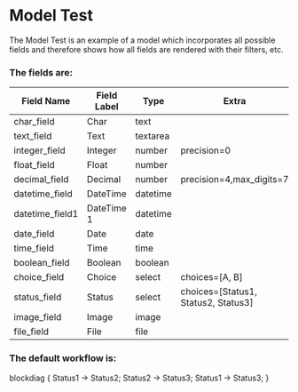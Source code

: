# Model Test

The Model Test is an example of a model which incorporates all possible fields and therefore shows how all fields are rendered with their filters, etc.

### The fields are:

| Field Name      | Field Label | Type     | Extra                               |
|-----------------|-------------|----------|-------------------------------------|
| char_field      | Char        | text     |                                     |
| text_field      | Text        | textarea |                                     |
| integer_field   | Integer     | number   | precision=0                         |
| float_field     | Float       | number   |                                     |
| decimal_field   | Decimal     | number   | precision=4,max_digits=7            |
| datetime_field  | DateTime    | datetime |                                     |
| datetime_field1 | DateTime 1  | datetime |                                     |
| date_field      | Date        | date     |                                     |
| time_field      | Time        | time     |                                     |
| boolean_field   | Boolean     | boolean  |                                     |
| choice_field    | Choice      | select   | choices=[A, B]                      |
| status_field    | Status      | select   | choices=[Status1, Status2, Status3] |
| image_field     | Image       | image    |                                     |
| file_field      | File        | file     |                                     |

### The default workflow is:

blockdiag {
    Status1 -> Status2;
    Status2 -> Status3;
    Status1 -> Status3;
}